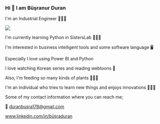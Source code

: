 ### Hi 👋 I am Büşranur Duran

I'm an Industrial Engineer 👷🏻‍♀️

![](https://yandex.com.tr/gorsel/search?text=endüstri%20mühendisi%20kadın%20karikatür&from=tabbar&pos=14&img_url=http%3A%2F%2Fw7.pngwing.com%2Fpngs%2F859%2F78%2Fpng-transparent-female-cartoon-illustration-mechanical-engineering-civil-engineering-civil-engineering-people-engineering-engineer.png&rpt=simage&lr=115679)

I'm currently learning Python in SistersLab 👩🏻‍💻

I'm interested in business intelligent tools and some software language 🖥️

Especially I love using Power BI and Python  


I love watching Korean series and reading webtoons 🎎

Also, I'm feeding so many kinds of plants 🎍🌱🌵

I'm an individual who tries to learn new things and enjoys innovations 💁🏻‍♀️


Some of my contact information where you can reach me;

📩 duranbusra178@gmail.com

www.linkedin.com/in/büşraduran
